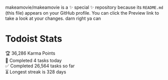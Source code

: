 makeamovie/makeamovie is a ✨ special ✨ repository because its `README.md` (this file) appears on your GitHub profile.
You can click the Preview link to take a look at your changes. darn right ya can

# Todoist Stats

<!-- TODO-IST:START -->
🏆  36,286 Karma Points           
🌸  Completed 4 tasks today           
✅  Completed 26,564 tasks so far           
⏳  Longest streak is 328 days
<!-- TODO-IST:END -->